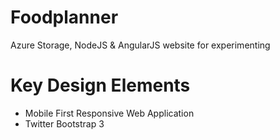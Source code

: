 Foodplanner
===========

Azure Storage, NodeJS & AngularJS website for experimenting

Key Design Elements
================
- Mobile First Responsive Web Application
- Twitter Bootstrap 3